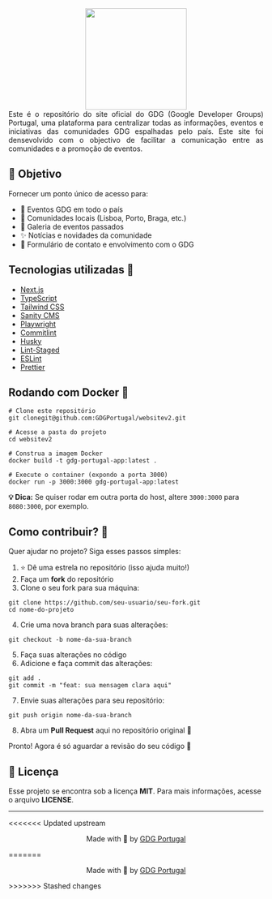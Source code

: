 <div align="center">
  <img src="https://avatars.githubusercontent.com/u/15669632?s=200&v=4" width="200px" />
</div>

<div align="justify">
Este é o repositório do site oficial do GDG (Google Developer Groups) Portugal, uma plataforma para centralizar todas as informações, eventos e iniciativas das comunidades GDG espalhadas pelo país. Este site foi densevolvido com o objectivo de facilitar a comunicação entre as comunidades e a promoção de eventos.
</div>

## 📌 Objetivo

Fornecer um ponto único de acesso para:

- 📅 Eventos GDG em todo o país
- 📍 Comunidades locais (Lisboa, Porto, Braga, etc.)
- 📸 Galeria de eventos passados
- ✨ Notícias e novidades da comunidade
- 🤝 Formulário de contato e envolvimento com o GDG

<h2> Tecnologias utilizadas 🔨</h2>

<ul>
  <li><a href="https://nextjs.org/">Next.js</a></li>
  <li><a href="https://www.typescriptlang.org/">TypeScript</a></li>
  <li><a href="https://tailwindcss.com/">Tailwind CSS</a></li>
  <li><a href="https://www.sanity.io/">Sanity CMS</a></li>
  <li><a href="https://playwright.dev/">Playwright</a></li>
  <li><a href="https://github.com/conventional-changelog/commitlint">Commitlint</a></li>
  <li><a href="https://typicode.github.io/husky/#/">Husky</a></li>
  <li><a href="https://github.com/okonet/lint-staged">Lint-Staged</a></li>
  <li><a href="https://eslint.org/">ESLint</a></li>
  <li><a href="https://prettier.io/">Prettier</a></li>
</ul>

<h2>Rodando com Docker 🐳</h2>

<pre><code># Clone este repositório
git clonegit@github.com:GDGPortugal/websitev2.git

# Acesse a pasta do projeto
cd websitev2

# Construa a imagem Docker
docker build -t gdg-portugal-app:latest .

# Execute o container (expondo a porta 3000)
docker run -p 3000:3000 gdg-portugal-app:latest
</code></pre>

<p><strong>💡 Dica:</strong> Se quiser rodar em outra porta do host, altere <code>3000:3000</code> para <code>8080:3000</code>, por exemplo.</p>
<h2>Como contribuir? 🤝</h2>

<p>Quer ajudar no projeto? Siga esses passos simples:</p>

<ol>
  <li>⭐ Dê uma estrela no repositório (isso ajuda muito!)</li>
  <li>Faça um <strong>fork</strong> do repositório</li>
  <li>Clone o seu fork para sua máquina:</li>
</ol>

<pre><code>git clone https://github.com/seu-usuario/seu-fork.git
cd nome-do-projeto
</code></pre>

<ol start="4">
  <li>Crie uma nova branch para suas alterações:</li>
</ol>

<pre><code>git checkout -b nome-da-sua-branch
</code></pre>

<ol start="5">
  <li>Faça suas alterações no código</li>
  <li>Adicione e faça commit das alterações:</li>
</ol>

<pre><code>git add .
git commit -m "feat: sua mensagem clara aqui"
</code></pre>

<ol start="7">
  <li>Envie suas alterações para seu repositório:</li>
</ol>

<pre><code>git push origin nome-da-sua-branch
</code></pre>

<ol start="8">
  <li>Abra um <strong>Pull Request</strong> aqui no repositório original 🙌</li>
</ol>

<p>Pronto! Agora é só aguardar a revisão do seu código 🚀</p>

<h2>📝 Licença</h2>
Esse projeto se encontra sob a licença <strong>MIT</strong>. Para mais informações, acesse o arquivo <strong>LICENSE</strong>.

<hr>
<<<<<<< Updated upstream
<p align=center>Made with 💜 by <a href="https://www.instagram.com/gdgportugal/">GDG Portugal</a><p>
=======
<p align=center>Made with 💜 by <a href="https://www.instagram.com/gdgportugal/">GDG Portugal</a><p>
>>>>>>> Stashed changes
